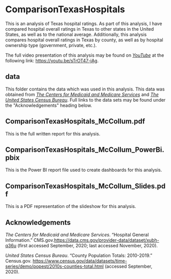 # ComparisonTexasHospitals
This is an analysis of Texas hospital ratings. As part of this analysis, I have compared hospital overall ratings in Texas to other states in the United States, as well as to the national average. Additionally, this analysis compares hospital overall ratings in Texas by county, as well as by hospital ownership type (government, private, etc.). 

The full video presentation of this analysis may be found on *[YouTube](https://www.youtube.com/)* at the following link: https://youtu.be/sTrOT47-jAg.

## data
This folder contains the data which was used in this analysis. This data was obtained from *[The Centers for Medicaid and Medicare Services](https://data.cms.gov/)* and *[The United States Census Bureau](https://www.census.gov/)*. Full links to the data sets may be found under the "Acknowledgements" heading below. 

## ComparisonTexasHospitals_McCollum.pdf
This is the full written report for this analysis.

## ComparisonTexasHospitals_McCollum_PowerBi.pbix
This is the Power BI report file used to create dashboards for this analysis.

## ComparisonTexasHospitals_McCollum_Slides.pdf
This is a PDF representation of the slideshow for this analysis. 

## Acknowledgements
*The Centers for Medicaid and Medicare Services*. “Hospital General Information.” CMS.gov.https://data.cms.gov/provider-data/dataset/xubh-q36u (first accessed September, 2020; last accessed November, 2020).

*United States Census Bureau*. “County Population Totals: 2010-2019.” Census.gov. https://www.census.gov/data/datasets/time-series/demo/popest/2010s-counties-total.html (accessed September, 2020). 